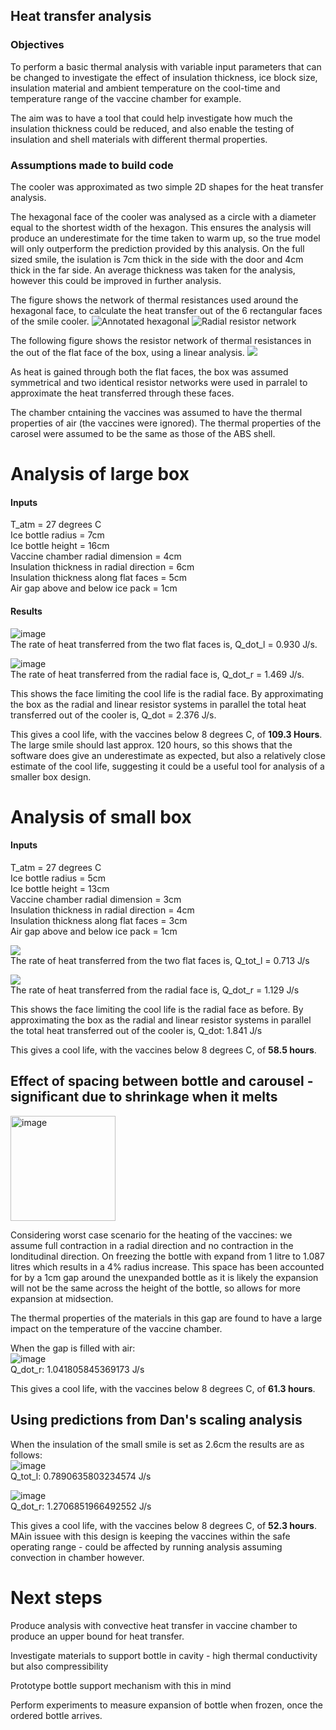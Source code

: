 ## Heat transfer analysis

### Objectives

To perform a basic thermal analysis with variable input parameters that can be changed to investigate the effect of insulation thickness, ice block size, insulation material and ambient temperature on the cool-time and temperature range of the vaccine chamber for example.

The aim was to have a tool that could help investigate how much the insulation thickness could be reduced, and also enable the testing of insulation and shell materials with different thermal properties.

### Assumptions made to build code

The cooler was approximated as two simple 2D shapes for the heat transfer analysis. 

The hexagonal face of the cooler was analysed as a circle with a diameter equal to the shortest width of the hexagon. This ensures the analysis will produce an underestimate for the time taken to warm up, so the true model will only outperform the prediction provided by this analysis. On the full sized smile, the isulation is 7cm thick in the side with the door and 4cm thick in the far side. An average thickness was taken for the analysis, however this could be improved in further analysis.

The figure shows the network of thermal resistances used around the hexagonal face, to calculate the heat transfer out of the 6 rectangular faces of the smile cooler. 
![Annotated hexagonal](Photos/Annotated_hexagonal.png)
![Radial resistor network](Photos/Radial_resistor_network.jpg)

The following figure shows the resistor network of thermal resistances in the out of the flat face of the box, using a linear analysis.
![](Photos/Linear_resistor_network.jpg)


As heat is gained through both the flat faces, the box was assumed symmetrical and two identical resistor networks were used in parralel to approximate the heat transferred through these faces.

The chamber cntaining the vaccines was assumed to have the thermal properties of air (the vaccines were ignored). The thermal properties of the carosel were assumed to be the same as those of the ABS shell.


# Analysis of large box

#### Inputs
T_atm = 27 degrees C <br>
Ice bottle radius = 7cm <br>
Ice bottle height = 16cm <br>
Vaccine chamber radial dimension = 4cm <br>
Insulation thickness in radial direction = 6cm <br>
Insulation thickness along flat faces = 5cm <br>
Air gap above and below ice pack = 1cm <br>



#### Results

![image](https://github.com/Technology-for-the-Poorest-Billion/2024-ideabatic-smirk/assets/99027288/65d47a94-4ca5-4fed-a1b2-4611a804b697)
<br>The rate of heat transferred from the two flat faces is, Q_dot_l = 0.930 J/s.

![image](https://github.com/Technology-for-the-Poorest-Billion/2024-ideabatic-smirk/assets/99027288/1aaf6683-04cd-4798-bac7-194b526001e2)
<br>The rate of heat transferred from the radial face is, Q_dot_r = 1.469 J/s.

This shows the face limiting the cool life is the radial face.
By approximating the box as the radial and linear resistor systems in parallel the total heat transferred out of the cooler is,
Q_dot = 2.376 J/s.

This gives a cool life, with the vaccines below 8 degrees C, of **109.3 Hours**.
The large smile should last approx. 120 hours, so this shows that the software does give an underestimate as expected, but also a relatively close estimate of the cool life, suggesting it could be a useful tool for analysis of a smaller box design.

# Analysis of small box

#### Inputs
T_atm = 27 degrees C <br>
Ice bottle radius = 5cm <br>
Ice bottle height = 13cm <br>
Vaccine chamber radial dimension = 3cm <br>
Insulation thickness in radial direction = 4cm <br>
Insulation thickness along flat faces = 3cm <br>
Air gap above and below ice pack = 1cm <br>

![](Photos/Small_3cm_linear.png)
<br>The rate of heat transferred from the two flat faces is, Q_tot_l = 0.713 J/s

![](Photos/Small_4cm_radial.png)
<br>The rate of heat transferred from the radial face is, Q_dot_r = 1.129 J/s

This shows the face limiting the cool life is the radial face as before.
By approximating the box as the radial and linear resistor systems in parallel the total heat transferred out of the cooler is,
Q_dot: 1.841 J/s

This gives a cool life, with the vaccines below 8 degrees C, of **58.5 hours**.

## Effect of spacing between bottle and carousel - significant due to shrinkage when it melts
<img width="168" alt="image" src="https://github.com/Technology-for-the-Poorest-Billion/2024-ideabatic-smirk/assets/99027288/020f3c96-e6fc-4635-a14c-e23bae6c5747">

Considering worst case scenario for the heating of the vaccines: we assume full contraction in a radial direction and no contraction in the londitudinal direction.
On freezing the bottle with expand from 1 litre to 1.087 litres which results in a 4% radius increase. This space has been accounted for by a 1cm gap around the unexpanded bottle as it is likely the expansion will not be the same across the height of the bottle, so allows for more expansion at midsection.

The thermal properties of the materials in this gap are found to have a large impact on the temperature of the vaccine chamber.

When the gap is filled with air:
<br>![image](https://github.com/Technology-for-the-Poorest-Billion/2024-ideabatic-smirk/assets/99027288/d6818680-24f0-4a64-86c2-97563e2b60c3)
<br>Q_dot_r: 1.041805845369173 J/s

This gives a cool life, with the vaccines below 8 degrees C, of **61.3 hours**.

## Using predictions from Dan's scaling analysis

When the insulation of the small smile is set as 2.6cm the results are as follows:
<br>![image](https://github.com/Technology-for-the-Poorest-Billion/2024-ideabatic-smirk/assets/99027288/ac4d3e3c-c135-4d36-8572-ac31770020b1)
<br>Q_tot_l: 0.7890635803234574 J/s

![image](https://github.com/Technology-for-the-Poorest-Billion/2024-ideabatic-smirk/assets/99027288/99f6eea9-1bdb-4b2f-a4cb-68d000a168ae)
<br>Q_dot_r: 1.2706851966492552 J/s

This gives a cool life, with the vaccines below 8 degrees C, of **52.3 hours**.
MAin issuee with this design is keeping the vaccines within the safe operating range - could be affected by running analysis assuming convection in chamber however.



# Next steps

Produce analysis with convective heat transfer in vaccine chamber to produce an upper bound for heat transfer.

Investigate materials to support bottle in cavity - high thermal conductivity but also compressibility

Prototype bottle support mechanism with this in mind

Perform experiments to measure expansion of bottle when frozen, once the ordered bottle arrives.



